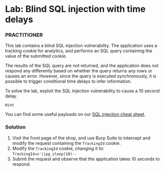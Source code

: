 # Lab: Blind SQL injection with time delays

### PRACTITIONER

This lab contains a blind SQL injection vulnerability. The application uses a tracking cookie for analytics, and performs an SQL query containing the value of the submitted cookie.

The results of the SQL query are not returned, and the application does not respond any differently based on whether the query returns any rows or causes an error. However, since the query is executed synchronously, it is possible to trigger conditional time delays to infer information.

To solve the lab, exploit the SQL injection vulnerability to cause a 10 second delay. 

```
Hint
```
You can find some useful payloads on our [SQL injection cheat sheet](https://portswigger.net/web-security/sql-injection/cheat-sheet).

### Solution

1. Visit the front page of the shop, and use Burp Suite to intercept and modify the request containing the <code>TrackingId</code> cookie.
2. Modify the <code>TrackingId</code> cookie, changing it to: <code>TrackingId=x'||pg_sleep(10)--</code>
3. Submit the request and observe that the application takes 10 seconds to respond.
